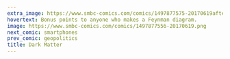 ```yaml
---
extra_image: https://www.smbc-comics.com/comics/1497877575-20170619after.png
hovertext: Bonus points to anyone who makes a Feynman diagram.
image: https://www.smbc-comics.com/comics/1497877556-20170619.png
next_comic: smartphones
prev_comic: geopolitics
title: Dark Matter
---
```


